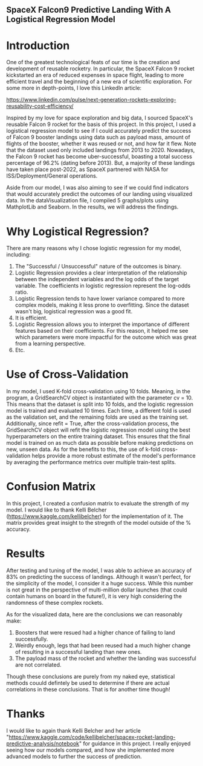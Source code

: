 ## SpaceX Falcon9 Predictive Landing With A Logistical Regression Model

# Introduction
One of the greatest technological feats of our time is the creation and development of reusable rocketry. In particular, the SpaceX Falcon 9 rocket kickstarted an era of reduced expenses in space flight, leading to more efficient travel and the beginning of a new era of scientific exploration. For some more in depth-points, I love this LinkedIn article: 

https://www.linkedin.com/pulse/next-generation-rockets-exploring-reusability-cost-efficiency/

Inspired by my love for space exploration and big data, I sourced SpaceX's reusable Falcon 9 rocket for the basis of this project. In this project, I used a logistical regression model to see if I could accurately predict the success of Falcon 9 booster landings using data such as payload mass, amount of flights of the booster, whether it was reused or not, and how far it flew. Note that the dataset used only included landings from 2013 to 2020. Nowadays, the Falcon 9 rocket has become uber-successful, boasting a total success percentage of 96.2% (dating before 2013). But, a majority of these landings have taken place post-2022, as SpaceX partnered with NASA for ISS/Deployment/General operations. 

Aside from our model, I was also aiming to see if we could find indicators that would accurately predict the outcomes of our landing using visualized data. In the dataVisualization file, I compiled 
5 graphs/plots using MathplotLib and Seaborn. In the results, we will address the findings.

# Why Logistical Regression?
There are many reasons why I chose logistic regression for my model, including:

1. The "Successful / Unsuccessful" nature of the outcomes is binary.
2. Logistic Regression provides a clear interpretation of the relationship between the independent variables and the log odds of the target variable. The coefficients in          logistic regression represent the log-odds ratio.
3. Logistic Regression tends to have lower variance compared to more complex models, making it less prone to overfitting. Since the dataset wasn't big, logistical          regression was a good fit.
4. It is efficient.
5. Logistic Regression allows you to interpret the importance of different features based on their coefficients. For this reason, it helped me see which parameters were more      impactful for the outcome which was great from a learning perspective.
6. Etc.


# Use of Cross-Validation

In my model, I used K-fold cross-validation using 10 folds. Meaning, in the program, a GridSearchCV object is instantiated with the parameter cv = 10. This means that the dataset is split into 10 folds, and the logistic regression model is trained and evaluated 10 times. Each time, a different fold is used as the validation set, and the remaining folds are used as the training set. Additionally, since refit = True, after the cross-validation process, the GridSearchCV object will refit the logistic regression model using the best hyperparameters on the entire training dataset. This ensures that the final model is trained on as much data as possible before making predictions on new, unseen data. As for the benefits to this, the use of k-fold cross-validation helps provide a more robust estimate of the model's performance by averaging the performance metrics over multiple train-test splits.

# Confusion Matrix

In this project, I created a confusion matrix to evaluate the strength of my model. I would like to thank Kelli Belcher (https://www.kaggle.com/kellibelcher) for the implementation of it. The matrix provides great insight to the stregnth of the model outside of the % accuracy.

# Results

After testing and tuning of the model, I was able to achieve an accuracy of 83% on predicting the success of landings. Although it wasn't perfect, for the simplicity of the model, I consider it a huge success. While this number is not great in the perspective of multi-million dollar launches (that could contain humans on board in the future!), it is very high considering the randomness of these complex rockets.

As for the visualized data, here are the conclusions we can reasonably make:
1. Boosters that were resued had a higher chance of failing to land successfully.
2. Weirdly enough, legs that had been reused had a much higher change of resulting in a successful landing than new ones.
3. The payload mass of the rocket and whether the landing was successful are not correlated.

Though these conclusions are purely from my naked eye, statistical methods couuld defintely be used to determine if there are actual correlations in these conclusions. That is for another time though!


# Thanks
I would like to again thank Kelli Belcher and her article "https://www.kaggle.com/code/kellibelcher/spacex-rocket-landing-predictive-analysis/notebook" for guidance in this project. I really enjoyed seeing how our models compared, and how she implemented more advanced models to further the success of prediction. 

